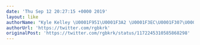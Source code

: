 ```yaml
---
date: 'Thu Sep 12 20:27:15 +0000 2019'
layout: like
authorName: "Kyle Kelley \U0001F951\U0001F3A2 \U0001F3EC\U0001F307\U0001F6B2"
authorUrl: 'https://twitter.com/rgbkrk'
originalPost: 'https://twitter.com/rgbkrk/status/1172245310585868298'
---
```

